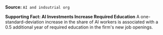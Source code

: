 **Source:** `AI and indsutrial org`

**Supporting Fact: AI Investments Increase Required Education**
A one-standard-deviation increase in the share of AI workers is associated with a 0.5 additional year of required education in the firm's new job openings.
